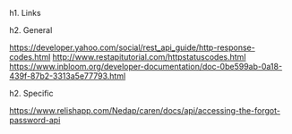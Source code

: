 
h1. Links

h2. General

https://developer.yahoo.com/social/rest_api_guide/http-response-codes.html
http://www.restapitutorial.com/httpstatuscodes.html
https://www.inbloom.org/developer-documentation/doc-0be599ab-0a18-439f-87b2-3313a5e77793.html


h2. Specific

https://www.relishapp.com/Nedap/caren/docs/api/accessing-the-forgot-password-api
